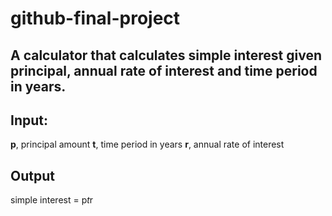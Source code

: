 # github-final-project

## A calculator that calculates simple interest given principal, annual rate of interest and time period in years.

## Input:
   **p**, principal amount 
   **t**, time period in years 
   **r**, annual rate of interest 
## Output
   simple interest = p*t*r
